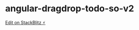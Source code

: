 # angular-dragdrop-todo-so-v2

[Edit on StackBlitz ⚡️](https://stackblitz.com/edit/angular-dragdrop-todo-so-v2)